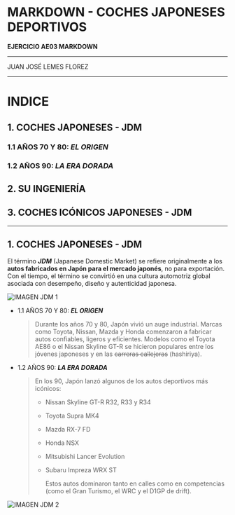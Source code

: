 # MARKDOWN - COCHES JAPONESES DEPORTIVOS

**EJERCICIO AE03 MARKDOWN**
___

JUAN JOSÉ LEMES FLOREZ
___

# INDICE 

## 1. COCHES JAPONESES - JDM
### 1.1 AÑOS 70 Y 80: ***EL ORIGEN***
### 1.2 AÑOS 90: ***LA ERA DORADA***

## 2. SU INGENIERÍA

## 3. COCHES ICÓNICOS JAPONESES - JDM

___

## 1. COCHES JAPONESES - JDM

El término ***JDM*** (Japanese Domestic Market) se refiere originalmente a los **autos fabricados en Japón para el mercado japonés**, no para exportación.
Con el tiempo, el término se convirtió en una cultura automotriz global asociada con desempeño, diseño y autenticidad japonesa.

![IMAGEN JDM 1](https://wallpapers.com/images/featured/jdm-cars-pt5v068fj3ph2uxl.jpg)

+ 1.1 AÑOS 70 Y 80: ***EL ORIGEN***
  
  >Durante los años 70 y 80, Japón vivió un auge industrial. Marcas como Toyota, Nissan, Mazda y Honda comenzaron a fabricar autos confiables, ligeros y eficientes.
Modelos como el Toyota AE86 o el Nissan Skyline GT-R se hicieron populares entre los jóvenes japoneses y en las ~~carreras callejeras~~ (hashiriya).

+ 1.2 AÑOS 90: ***LA ERA DORADA***

  >En los 90, Japón lanzó algunos de los autos deportivos más icónicos:
  >
  > + Nissan Skyline GT-R R32, R33 y R34
  > + Toyota Supra MK4
  > + Mazda RX-7 FD
  > + Honda NSX
  > + Mitsubishi Lancer Evolution
  > + Subaru Impreza WRX ST
  >
  >   Estos autos dominaron tanto en calles como en competencias (como el Gran Turismo, el WRC y el D1GP de drift).
  >
  >
  

![IMAGEN JDM 2](https://res.cloudinary.com/jerrick/image/upload/d_642250b563292b35f27461a7.png,f_jpg,fl_progressive,q_auto,w_1024/63f35eba168dff001df23cf6.jpg)
